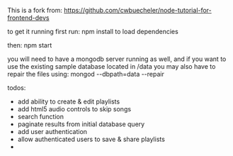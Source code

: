 This is a fork from: https://github.com/cwbuecheler/node-tutorial-for-frontend-devs

to get it running first run: npm install
to load dependencies

then: npm start

you will need to have a mongodb server running as well, and if you want to use the existing sample database located in /data you may also have to repair the files using: mongod --dbpath=data --repair

todos:
* add ability to create & edit playlists
* add html5 audio controls to skip songs
* search function
* paginate results from initial database query
* add user authentication
* allow authenticated users to save & share playlists
* 
